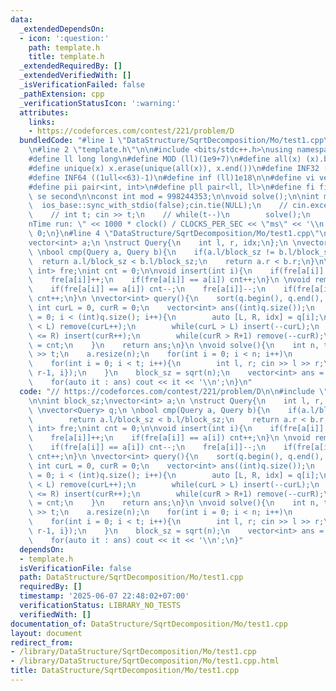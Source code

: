 ```yaml
---
data:
  _extendedDependsOn:
  - icon: ':question:'
    path: template.h
    title: template.h
  _extendedRequiredBy: []
  _extendedVerifiedWith: []
  _isVerificationFailed: false
  _pathExtension: cpp
  _verificationStatusIcon: ':warning:'
  attributes:
    links:
    - https://codeforces.com/contest/221/problem/D
  bundledCode: "#line 1 \"DataStructure/SqrtDecomposition/Mo/test1.cpp\"\n// https://codeforces.com/contest/221/problem/D\n\
    \n#line 2 \"template.h\"\n\n#include <bits/stdc++.h>\nusing namespace std;\n \n\
    #define ll long long\n#define MOD (ll)(1e9+7)\n#define all(x) (x).begin(),(x).end()\n\
    #define unique(x) x.erase(unique(all(x)), x.end())\n#define INF32 ((1ull<<31)-1)\n\
    #define INF64 ((1ull<<63)-1)\n#define inf (ll)1e18\n\n#define vi vector<int>\n\
    #define pii pair<int, int>\n#define pll pair<ll, ll>\n#define fi first\n#define\
    \ se second\n\nconst int mod = 998244353;\n\nvoid solve();\n\nint main(){\n  \
    \  ios_base::sync_with_stdio(false);cin.tie(NULL);\n    // cin.exceptions(cin.failbit);\n\
    \    // int t; cin >> t;\n    // while(t--)\n        solve();\n    cerr << \"\\\
    nTime run: \" << 1000 * clock() / CLOCKS_PER_SEC << \"ms\" << '\\n';\n    return\
    \ 0;\n}\n#line 4 \"DataStructure/SqrtDecomposition/Mo/test1.cpp\"\n\nint block_sz;\n\
    vector<int> a;\n \nstruct Query{\n    int l, r, idx;\n};\n \nvector<Query> q;\n\
    \ \nbool cmp(Query a, Query b){\n    if(a.l/block_sz != b.l/block_sz)\n      \
    \  return a.l/block_sz < b.l/block_sz;\n    return a.r < b.r;\n}\n\nunordered_map<int,\
    \ int> fre;\nint cnt = 0;\n\nvoid insert(int i){\n    if(fre[a[i]] == a[i]) cnt--;\n\
    \    fre[a[i]]++;\n    if(fre[a[i]] == a[i]) cnt++;\n}\n \nvoid remove(int i){\n\
    \    if(fre[a[i]] == a[i]) cnt--;\n    fre[a[i]]--;\n    if(fre[a[i]] == a[i])\
    \ cnt++;\n}\n \nvector<int> query(){\n    sort(q.begin(), q.end(), cmp);\n   \
    \ int curL = 0, curR = 0;\n    vector<int> ans((int)q.size());\n    for(int i\
    \ = 0; i < (int)q.size(); i++){\n        auto [L, R, idx] = q[i];\n        while(curL\
    \ < L) remove(curL++);\n        while(curL > L) insert(--curL);\n        while(curR\
    \ <= R) insert(curR++);\n        while(curR > R+1) remove(--curR);\n        ans[idx]\
    \ = cnt;\n    }\n    return ans;\n}\n \nvoid solve(){\n    int n, t; cin >> n\
    \ >> t;\n    a.resize(n);\n    for(int i = 0; i < n; i++)\n        cin >> a[i];\n\
    \    for(int i = 0; i < t; i++){\n        int l, r; cin >> l >> r;\n        q.push_back({l-1,\
    \ r-1, i});\n    }\n    block_sz = sqrt(n);\n    vector<int> ans = query();\n\
    \    for(auto it : ans) cout << it << '\\n';\n}\n"
  code: "// https://codeforces.com/contest/221/problem/D\n\n#include \"../../../template.h\"\
    \n\nint block_sz;\nvector<int> a;\n \nstruct Query{\n    int l, r, idx;\n};\n\
    \ \nvector<Query> q;\n \nbool cmp(Query a, Query b){\n    if(a.l/block_sz != b.l/block_sz)\n\
    \        return a.l/block_sz < b.l/block_sz;\n    return a.r < b.r;\n}\n\nunordered_map<int,\
    \ int> fre;\nint cnt = 0;\n\nvoid insert(int i){\n    if(fre[a[i]] == a[i]) cnt--;\n\
    \    fre[a[i]]++;\n    if(fre[a[i]] == a[i]) cnt++;\n}\n \nvoid remove(int i){\n\
    \    if(fre[a[i]] == a[i]) cnt--;\n    fre[a[i]]--;\n    if(fre[a[i]] == a[i])\
    \ cnt++;\n}\n \nvector<int> query(){\n    sort(q.begin(), q.end(), cmp);\n   \
    \ int curL = 0, curR = 0;\n    vector<int> ans((int)q.size());\n    for(int i\
    \ = 0; i < (int)q.size(); i++){\n        auto [L, R, idx] = q[i];\n        while(curL\
    \ < L) remove(curL++);\n        while(curL > L) insert(--curL);\n        while(curR\
    \ <= R) insert(curR++);\n        while(curR > R+1) remove(--curR);\n        ans[idx]\
    \ = cnt;\n    }\n    return ans;\n}\n \nvoid solve(){\n    int n, t; cin >> n\
    \ >> t;\n    a.resize(n);\n    for(int i = 0; i < n; i++)\n        cin >> a[i];\n\
    \    for(int i = 0; i < t; i++){\n        int l, r; cin >> l >> r;\n        q.push_back({l-1,\
    \ r-1, i});\n    }\n    block_sz = sqrt(n);\n    vector<int> ans = query();\n\
    \    for(auto it : ans) cout << it << '\\n';\n}"
  dependsOn:
  - template.h
  isVerificationFile: false
  path: DataStructure/SqrtDecomposition/Mo/test1.cpp
  requiredBy: []
  timestamp: '2025-06-07 22:48:02+07:00'
  verificationStatus: LIBRARY_NO_TESTS
  verifiedWith: []
documentation_of: DataStructure/SqrtDecomposition/Mo/test1.cpp
layout: document
redirect_from:
- /library/DataStructure/SqrtDecomposition/Mo/test1.cpp
- /library/DataStructure/SqrtDecomposition/Mo/test1.cpp.html
title: DataStructure/SqrtDecomposition/Mo/test1.cpp
---
```

